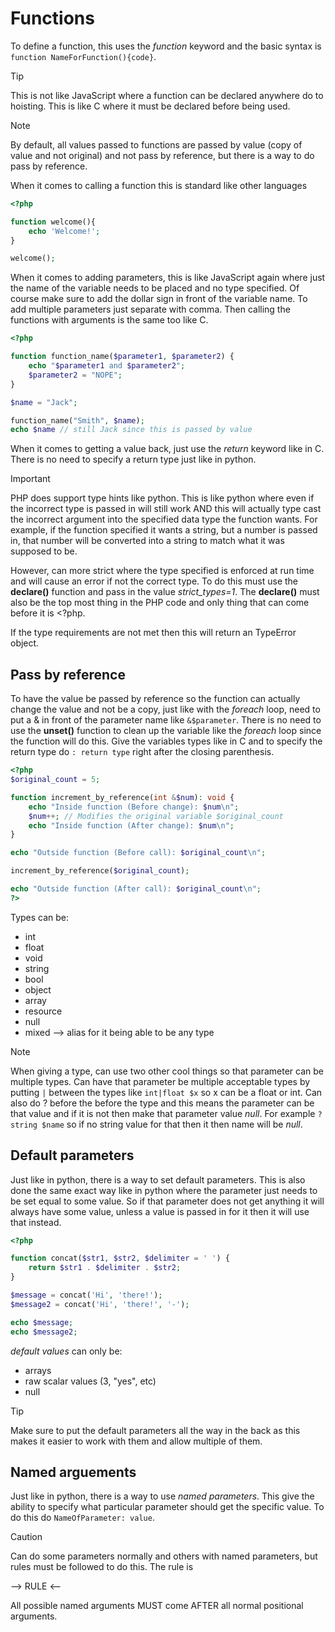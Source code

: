 # Functions

To define a function, this uses the *function* keyword and the basic syntax is `function NameForFunction(){code}`.



> [!TIP]
>
> This is not like JavaScript where a function can be declared anywhere do to hoisting. This is like C where it must be declared before being used.



> [!NOTE]
>
> By default, all values passed to functions are passed by value (copy of value and not original) and not pass by reference, but there is a way to do pass by reference.

When it comes to calling a function this is standard like other languages

```php
<?php

function welcome(){
	echo 'Welcome!';
}

welcome();
```



When it comes to adding parameters, this is like JavaScript again where just the name of the variable needs to be placed and no type specified. Of course make sure to add the dollar sign in front of the variable name. To add multiple parameters just separate with comma. Then calling the functions with arguments is the same too like C.

```php
<?php

function function_name($parameter1, $parameter2) {
    echo "$parameter1 and $parameter2";
    $parameter2 = "NOPE";
}

$name = "Jack";

function_name("Smith", $name);
echo $name // still Jack since this is passed by value
```



When it comes to getting a value back, just use the *return* keyword like in C. There is no need to specify a return type just like in python.



> [!IMPORTANT]
>
> PHP does support type hints like python. This is like python where even if the incorrect type is passed in will still work AND this will actually type cast the incorrect argument into the specified data type the function wants. For example, if the function specified it wants a string, but a number is passed in, that number will be converted into a string to match what it was supposed to be. 
>
> However, can more strict where the type specified is enforced at run time and will cause an error if not the correct type. To do this must use the **declare()** function and pass in the value *strict_types=1*. The **declare()** must also be the top most thing in the PHP code and only thing that can come before it is <?php.
>
> If the type requirements are not met then this will return an TypeError object.



## Pass by reference

To have the value be passed by reference so the function can actually change the value and not be a copy, just like with the *foreach* loop, need to put a & in front of the parameter name like `&$parameter`. There is no need to use the **unset()** function to clean up the variable like the *foreach* loop since the function will do this. Give the variables types like in C and to specify the return type do `: return type` right after the closing parenthesis.

```php
<?php
$original_count = 5;

function increment_by_reference(int &$num): void {
    echo "Inside function (Before change): $num\n";
    $num++; // Modifies the original variable $original_count
    echo "Inside function (After change): $num\n";
}

echo "Outside function (Before call): $original_count\n";

increment_by_reference($original_count);

echo "Outside function (After call): $original_count\n"; 
?>
```

Types can be:

- int
- float
- void
- string
- bool
- object
- array
- resource
- null
- mixed --> alias for it being able to be any type

> [!NOTE]
>
> When giving a type, can use two other cool things so that parameter can be multiple types. Can have that parameter be multiple acceptable types by putting `|` between the types like `int|float $x` so x can be a float or int. Can also do ? before the before the type and this means the parameter can be that value and if it is not then make that parameter value *null*. For example `?string $name` so if no string value for that then it then name will be *null*.



## Default parameters

Just like in python, there is a way to set default parameters. This is also done the same exact way like in python where the parameter just needs to be set equal to some value. So if that parameter does not get anything it will always have some value, unless a value is passed in for it then it will use that instead.

```php
<?php

function concat($str1, $str2, $delimiter = ' ') {
    return $str1 . $delimiter . $str2;
}

$message = concat('Hi', 'there!');
$message2 = concat('Hi', 'there!', '-');

echo $message;
echo $message2;
```



*default values* can only be:

- arrays
- raw scalar values (3, "yes", etc)
- null



> [!TIP]
>
> Make sure to put the default parameters all the way in the back as this makes it easier to work with them and allow multiple of them.



## Named arguements

Just like in python, there is a way to use *named parameters*. This give the ability to specify what particular parameter should get the specific value. To do this do `NameOfParameter: value`. 



> [!CAUTION]
>
> Can do some parameters normally and others with named parameters, but rules must be followed to do this. The rule is
>
> --> RULE <--
>
> All possible named arguments MUST come AFTER all normal positional arguments.